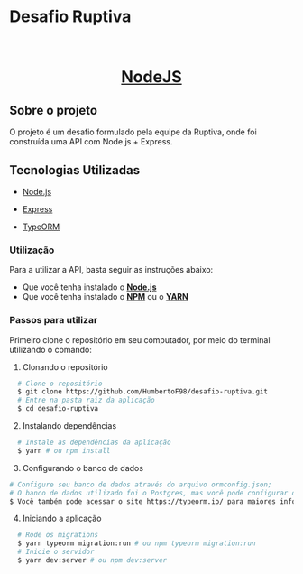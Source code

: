 # Desafio Ruptiva

<h1 align="center">
    <br/>
   <a href="https://nodejs.org/en/" target="_blank" rel="noopener">NodeJS</a>
</h1>

## Sobre o projeto

O projeto é um desafio formulado pela equipe da Ruptiva, onde foi construída uma API com Node.js + Express.

## Tecnologias Utilizadas

- <a href="https://nodejs.org/en/" target="_blank" rel="noopener">Node.js</a>

- <a href="https://expressjs.com/pt-br/" target="_blank" rel="noopener">Express</a>

- <a href="https://typeorm.io/" target="_blank" rel="noopener">TypeORM</a>

### Utilização

Para a utilizar a API, basta seguir as instruções abaixo:

- Que você tenha instalado o **<a href="https://nodejs.org/en/" target="_blank" rel="noopener">Node.js</a>**
- Que você tenha instalado o **<a href="https://www.npmjs.com/" target="_blank" rel="noopener">NPM</a>** ou o **<a href="https://yarnpkg.com/" target="_blank" rel="noopener">YARN</a>**

### Passos para utilizar

Primeiro clone o repositório em seu computador, por meio do terminal utilizando o comando:

1. Clonando o repositório

```sh
  # Clone o repositório
  $ git clone https://github.com/HumbertoF98/desafio-ruptiva.git
  # Entre na pasta raiz da aplicação
  $ cd desafio-ruptiva
```

2. Instalando dependências

```sh
  # Instale as dependências da aplicação
  $ yarn # ou npm install
```

3. Configurando o banco de dados

```sh
# Configure seu banco de dados através do arquivo ormconfig.json;
# O banco de dados utilizado foi o Postgres, mas você pode configurar outro banco de dados, basta modificar o arquivo e instalar a dependência (por exemplo: para utilizar o mysql basta rodar um yarn add mysql e adicioná-lo no ormconfig.json);
$ Você também pode acessar o site https://typeorm.io/ para maiores informações.
```

4. Iniciando a aplicação

```sh
  # Rode os migrations
  $ yarn typeorm migration:run # ou npm typeorm migration:run
  # Inicie o servidor
  $ yarn dev:server # ou npm dev:server
```
